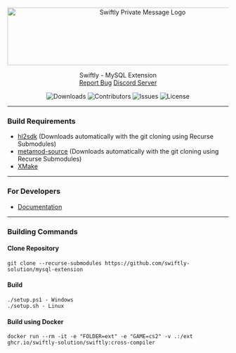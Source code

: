 <br/>
<p align="center">
    <img src="https://sttci.b-cdn.net/status.swiftlycs2.net/2105/logo.png" alt="Swiftly Private Message Logo" width="600" height="131">
  <p align="center">
    Swiftly - MySQL Extension
    <br/>
    <a href="https://github.com/swiftly-solution/mysql-extension/issues">Report Bug</a>
    <a href="https://swiftlys2.net/discord">Discord Server</a>
  </p>
</p>

<div align="center">

![Downloads](https://img.shields.io/github/downloads/swiftly-solution/mysql-extension/total) ![Contributors](https://img.shields.io/github/contributors/swiftly-solution/mysql-extension?color=dark-green) ![Issues](https://img.shields.io/github/issues/swiftly-solution/mysql-extension) ![License](https://img.shields.io/github/license/swiftly-solution/mysql-extension)

</div>

---
### Build Requirements
-   [hl2sdk](https://github.com/alliedmodders/hl2sdk/tree/cs2) (Downloads automatically with the git cloning using Recurse Submodules)
-   [metamod-source](https://github.com/alliedmodders/metamod-source) (Downloads automatically with the git cloning using Recurse Submodules)
-   [XMake](https://xmake.io/)
---
### For Developers
- [Documentation](https://swiftlys2.net/ext-docs)
---
### Building Commands

#### Clone Repository

```
git clone --recurse-submodules https://github.com/swiftly-solution/mysql-extension
```

#### Build

```
./setup.ps1 - Windows
./setup.sh - Linux
```

#### Build using Docker

```
docker run --rm -it -e "FOLDER=ext" -e "GAME=cs2" -v .:/ext ghcr.io/swiftly-solution/swiftly:cross-compiler
```